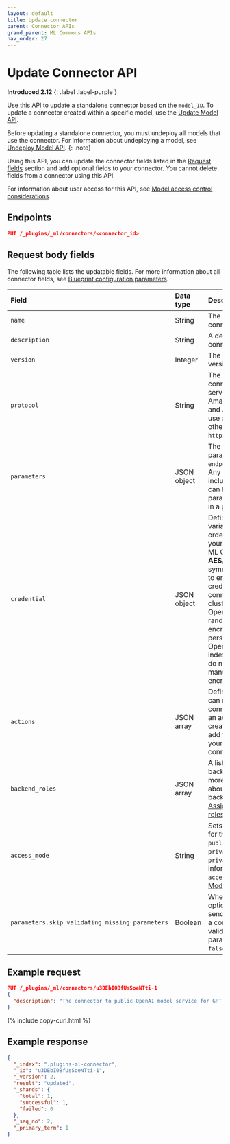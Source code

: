 ```yaml
---
layout: default
title: Update connector
parent: Connector APIs
grand_parent: ML Commons APIs
nav_order: 27
---
```


# Update Connector API
**Introduced 2.12**
{: .label .label-purple }

Use this API to update a standalone connector based on the `model_ID`. To update a connector created within a specific model, use the [Update Model API]({{site.url}}{{site.baseurl}}/ml-commons-plugin/api/model-apis/update-model/).

Before updating a standalone connector, you must undeploy all models that use the connector. For information about undeploying a model, see [Undeploy Model API]({{site.url}}{{site.baseurl}}/ml-commons-plugin/api/model-apis/undeploy-model/).
{: .note}

Using this API, you can update the connector fields listed in the [Request fields](#request-body-fields) section and add optional fields to your connector. You cannot delete fields from a connector using this API.

For information about user access for this API, see [Model access control considerations]({{site.url}}{{site.baseurl}}/ml-commons-plugin/api/model-apis/index/#model-access-control-considerations).

## Endpoints

```json
PUT /_plugins/_ml/connectors/<connector_id>
```

## Request body fields

The following table lists the updatable fields. For more information about all connector fields, see [Blueprint configuration parameters]({{site.url}}{{site.baseurl}}/ml-commons-plugin/remote-models/blueprints#configuration-parameters).

| Field | Data type   | Description                                                                                                                                                                                                                                                                                                                                                                                   |
| :---  |:------------|:----------------------------------------------------------------------------------------------------------------------------------------------------------------------------------------------------------------------------------------------------------------------------------------------------------------------------------------------------------------------------------------------|
| `name` | String      | The name of the connector.                                                                                                                                                                                                                                                                                                                                                                    |
| `description` | String      | A description of the connector.                                                                                                                                                                                                                                                                                                                                                               |
| `version` | Integer     | The connector version.                                                                                                                                                                                                                                                                                                                                                                 |
| `protocol` | String      | The protocol for the connection. For AWS services, such as Amazon SageMaker and Amazon Bedrock, use `aws_sigv4`. For all other services, use `http`.                                                                                                                                                                                                                                          |
| `parameters` | JSON object | The default connector parameters, including `endpoint` and `model`. Any parameters included in this field can be overridden by parameters specified in a predict request.                                                                                                                                                                                                                     |
| `credential` | JSON object | Defines any credential variables required in order to connect to your chosen endpoint. ML Commons uses **AES/GCM/NoPadding** symmetric encryption to encrypt your credentials. When the connection to the cluster first starts, OpenSearch creates a random 32-byte encryption key that persists in OpenSearch's system index. Therefore, you do not need to manually set the encryption key. |
| `actions` | JSON array  | Defines which actions can run within the connector. If you're an administrator creating a connection, add the [blueprint]({{site.url}}{{site.baseurl}}/ml-commons-plugin/remote-models/blueprints/) for your desired connection.                                                                                                                                                              |
| `backend_roles` | JSON array  | A list of OpenSearch backend roles. For more information about setting up backend roles, see [Assigning backend roles to users]({{site.url}}{{site.baseurl}}/ml-commons-plugin/model-access-control#assigning-backend-roles-to-users).                                                                                                                                                        |
| `access_mode` | String      | Sets the access mode for the model, either `public`, `restricted`, or `private`. Default is `private`. For more information about `access_mode`, see [Model groups]({{site.url}}{{site.baseurl}}/ml-commons-plugin/model-access-control#model-groups).                                                                                                                                        |
| `parameters.skip_validating_missing_parameters`  | Boolean     | When set to `true`, this option allows you to send a request using a connector without validating any missing parameters. Default is `false`.                                                                                                                                                                                                                                                                     |



## Example request

```json
PUT /_plugins/_ml/connectors/u3DEbI0BfUsSoeNTti-1
{
  "description": "The connector to public OpenAI model service for GPT 3.5"
}
```
{% include copy-curl.html %}

## Example response

```json
{
  "_index": ".plugins-ml-connector",
  "_id": "u3DEbI0BfUsSoeNTti-1",
  "_version": 2,
  "result": "updated",
  "_shards": {
    "total": 1,
    "successful": 1,
    "failed": 0
  },
  "_seq_no": 2,
  "_primary_term": 1
}
```